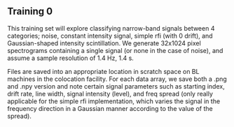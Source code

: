## Training 0

This training set will explore classifying narrow-band signals between 4 categories; noise, constant intensity signal, simple rfi (with 0 drift), and Gaussian-shaped intensity scintillation. We generate 32x1024 pixel spectrograms containing a single signal (or none in the case of noise), and assume a sample resolution of 1.4 Hz, 1.4 s.

Files are saved into an appropriate location in scratch space on BL machines in the colocation facility. For each data array, we save both a .png and .npy version and note certain signal parameters such as starting index, drift rate, line width, signal intensity (level), and freq spread (only really applicable for the simple rfi implementation, which varies the signal in the frequency direction in a Gaussian manner according to the value of the spread).
